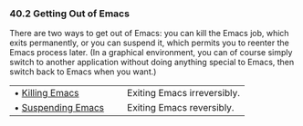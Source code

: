 

### 40.2 Getting Out of Emacs

There are two ways to get out of Emacs: you can kill the Emacs job, which exits permanently, or you can suspend it, which permits you to reenter the Emacs process later. (In a graphical environment, you can of course simply switch to another application without doing anything special to Emacs, then switch back to Emacs when you want.)

|                                             |    |                             |
| :------------------------------------------ | -- | :-------------------------- |
| • [Killing Emacs](Killing-Emacs.html)       |    | Exiting Emacs irreversibly. |
| • [Suspending Emacs](Suspending-Emacs.html) |    | Exiting Emacs reversibly.   |
